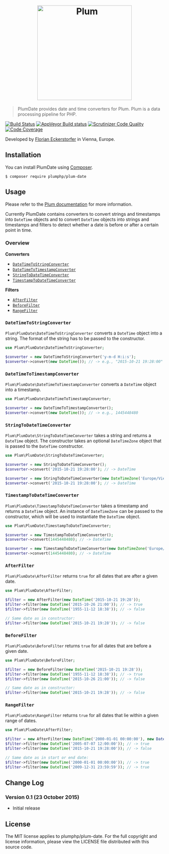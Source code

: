 <h1 align="center">
    <img src="http://cdn.florian.ec/plum-logo.svg" alt="Plum" width="300">
</h1>

> PlumDate provides date and time converters for Plum. Plum is a data processing pipeline for PHP.

[![Build Status](https://travis-ci.org/plumphp/plum-date.svg)](https://travis-ci.org/plumphp/plum-date)
[![AppVeyor Build status](https://ci.appveyor.com/api/projects/status/918ylw0wh31k438c?svg=true)](https://ci.appveyor.com/project/florianeckerstorfer/plum-date)
[![Scrutinizer Code Quality](https://scrutinizer-ci.com/g/plumphp/plum-date/badges/quality-score.png?b=master)](https://scrutinizer-ci.com/g/plumphp/plum-date/?branch=master)
[![Code Coverage](https://scrutinizer-ci.com/g/plumphp/plum-date/badges/coverage.png?b=master)](https://scrutinizer-ci.com/g/plumphp/plum-date/?branch=master)

Developed by [Florian Eckerstorfer](https://florian.ec) in Vienna, Europe.


Installation
------------

You can install PlumDate using [Composer](http://getcomposer.org).

```shell
$ composer require plumphp/plum-date
```


Usage
-----

Please refer to the [Plum documentation](https://github.com/plumphp/plum/blob/master/docs/index.md) for more
information.

Currently PlumDate contains converters to convert strings and timestamps into `DateTime` objects and to convert
`DateTime` objects into strings and timestamps and filters to detect whether a date is before or after a certain point
in time.

### Overview

**Converters**

- [`DateTimeToStringConverter`](#DateTimeToStringConverter)
- [`DateTimeToTimestampConverter`](#DateTimeToTimestampConverter)
- [`StringToDateTimeConverter`](#StringToDateTimeConverter)
- [`TimestampToDateTimeConverter`](#TimestampToDateTimeConverter)

**Filters**

- [`AfterFilter`](#afterfilter)
- [`BeforeFilter`](#beforefilter)
- [`RangeFilter`](#rangefilter)

### `DateTimeToStringConverter`

`Plum\PlumDate\DateTimeToStringConverter` converts a `DateTime` object into a string. The format of the string has to
be passed to the constructor.

```php
use Plum\PlumDate\DateTimeToStringConverter;

$converter = new DateTimeToStringConverter('y-m-d H:i:s');
$converter->convert(new DateTime()); // -> e.g., "2015-10-21 19:28:00"
```

### `DateTimeToTimestampConverter`

`Plum\PlumDate\DateTimeToTimestampConverter` converts a `DateTime` object into a timestamp.

```php
use Plum\PlumDate\DateTimeToTimestampConverter;

$converter = new DateTimeToTimestampConverter();
$converter->convert(new DateTime()); // -> e.g., 1445448480
```

### `StringToDateTimeConverter`

`Plum\PlumDate\StringToDateTimeConverter` takes a string and returns a `DateTime` object. The constructor takes an
optional `DateTimeZone` object that is passed to the `DateTime` constructor.

```php
use Plum\PlumDate\StringToDateTimeConverter;

$converter = new StringToDateTimeConverter();
$converter->convert('2015-10-21 19:28:00'); // -> DateTime

$converter = new StringToDateTimeConverter(new DateTimeZone('Europe/Vienna'));
$converter->convert('2015-10-21 19:28:00'); // -> DateTime
```

### `TimestampToDateTimeConverter`

`Plum\PlumDate\TimestampToDateTimeConverter` takes a timestamp and returns a `DateTime` object. An instance of
`DateTimeZone` can be passed to the constructor, which will be used to instantiate the `DateTime` object.

```php
use Plum\PlumDate\TimestampToDateTimeConverter;

$converter = new TimestampToDateTimeConverter();
$converter->convert(1445448480); // -> DateTime

$converter = new TimestampToDateTimeConverter(new DateTimeZone('Europe/Vienna'));
$converter->convert(1445448480); // -> DateTime
```

### `AfterFilter`

`Plum\PlumDate\AfterFilter` returns `true` for all dates that are after a given date.

```php
use Plum\PlumDate\AfterFilter;

$filter = new AfterFilter(new DateTime('2015-10-21 19:28'));
$filter->filter(new DateTime('2015-10-26 21:00')); // -> true
$filter->filter(new DateTime('1955-11-12 18:38')); // -> false

// Same date as in constructor:
$filter->filter(new DateTime('2015-10-21 19:28')); // -> false
```

### `BeforeFilter`

`Plum\PlumDate\BeforeFilter` returns `true` for all dates that are before a given date.

```php
use Plum\PlumDate\BeforeFilter;

$filter = new BeforeFilter(new DateTime('2015-10-21 19:28'));
$filter->filter(new DateTime('1955-11-12 18:38')); // -> true
$filter->filter(new DateTime('2015-10-26 21:00')); // -> false

// Same date as in constructor:
$filter->filter(new DateTime('2015-10-21 19:28')); // -> false
```

### `RangeFilter`

`Plum\PlumDate\RangeFilter` returns `true` for all dates that lie within a given range of dates.

```php
use Plum\PlumDate\AfterFilter;

$filter = new AfterFilter(new DateTime('2000-01-01 00:00:00'), new Date('2009-12-31 23:59:59'));
$filter->filter(new DateTime('2005-07-07 12:00:00')); // -> true
$filter->filter(new DateTime('2015-10-21 19:28:00')); // -> false

// Same date as in start or end date:
$filter->filter(new DateTime('2000-01-01 00:00:00')); // -> true
$filter->filter(new DateTime('2009-12-31 23:59:59')); // -> true
```


Change Log
----------

### Version 0.1 (23 October 2015)

- Initial release


License
-------

The MIT license applies to plumphp/plum-date. For the full copyright and license information,
please view the LICENSE file distributed with this source code.
